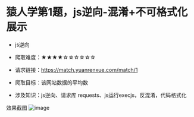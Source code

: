 # 猿人学第1题，js逆向-混淆+不可格式化展示

- js逆向

- 爬取难度：★★★★☆☆☆☆☆☆

- 请求链接：https://match.yuanrenxue.com/match/1

- 爬取目标：该网站数据的平均数

- 涉及知识：js逆向、请求库 requests、js运行execjs，反混淆，代码格式化

效果截图
![image](https://user-images.githubusercontent.com/105276701/220876953-fc36f794-e191-4b94-864d-d3d6c9593f79.png)
